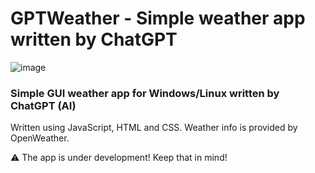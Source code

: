 # GPTWeather -  Simple weather app written by ChatGPT

![image](https://user-images.githubusercontent.com/105635627/224566148-cb14b01e-20b4-46aa-a0a5-6e3f4df1908f.png)


### Simple GUI weather app for Windows/Linux written by ChatGPT (AI)

Written using JavaScript, HTML and CSS. Weather info is provided by OpenWeather.


⚠️  The app is under development! Keep that in mind!
